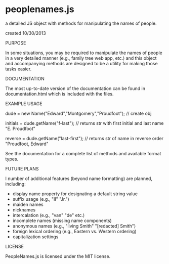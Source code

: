 peoplenames.js
==============

a detailed JS object with methods for manipulating the names of people.

created 10/30/2013

PURPOSE

In some situations, you may be required to manipulate the names of people in a very detailed manner (e.g., family tree web app, etc.) and this object and accompanying methods are designed to be a utility for making those tasks easier.  

DOCUMENTATION 

The most up-to-date version of the documentation can be found in documentation.html which is included with the files.

EXAMPLE USAGE

dude = new Name("Edward","Montgomery","Proudfoot"); // create obj

initials = dude.getName("f-last"); // returns str with first initial and last name "E. Proudfoot" 

reverse = dude.getName("last-first"); // returns str of name in reverse order "Proudfoot, Edward"  

See the documentation for a complete list of methods and available format types.

FUTURE PLANS

I number of additional features (beyond name formatting) are planned, including:

- display name property for designating a default string value 
- suffix usage (e.g., "II" "Jr.")
- maiden names 
- nicknames
- intercalation (e.g., "van" "de" etc.)
- incomplete names (missing name components) 
- anonymous names (e.g., "living Smith" "[redacted] Smith")
- foreign lexical ordering (e.g., Eastern vs. Western ordering) 
- capitalization settings

LICENSE

PeopleNames.js is licensed under the MIT license.
